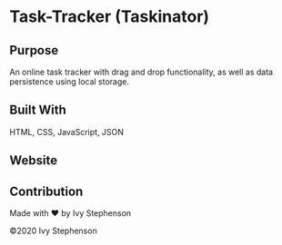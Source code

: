 # Task-Tracker (Taskinator)

## Purpose 

An online task tracker with drag and drop functionality, as well as data persistence using local storage.

## Built With

HTML, CSS, JavaScript, JSON

## Website


## Contribution
Made with ❤️ by Ivy Stephenson

©️2020 Ivy Stephenson
